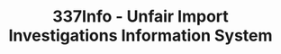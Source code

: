 ---
bigquery: https://console.cloud.google.com/bigquery?p=patents-public-data&d=usitc_investigations&page=dataset&project=sheets-management-319211
citation: US International Trade Commission 337Info Unfair Import Investigations Information
  System
contributors: US International Trade Comission
cost: None
description: US International Trade Commission 337Info Unfair Import Investigations
  Information System contains data on investigations done under Section 337. Section
  337 declares the infringement of certain statutory intellectual property rights
  and other forms of unfair competition in import trade to be unlawful practices.
  Most Section 337 investigations involve allegations of patent or registered trademark
  infringement.
documentation: FAQ and tutorial available on the site
last_edit: Mon, 04 Apr 2022 19:10:40 GMT
location: https://pubapps2.usitc.gov/337external/
maintained_by: US International Trade Comission
schema_fields: '[''respondent'', ''title'', ''patentNumber'', ''ouiiAttorney'', ''gcAttorney'',
  ''teoProceedingInvolved'', ''aljAssigned'', ''copyrightNumbers'', ''invUnfairAct'',
  ''scheduledEndDateEvidHear'', ''currentStatus'', ''trademarkNumbers'', ''investigationNo'',
  ''actualStartDateEvidHear'', ''internalRemand'', ''teoIdDueDate'', ''scheduledStartDateEvidHear'',
  ''dateCreated'', ''issueDateOtherNonFinal'', ''actualEndDateEvidHear'', ''startDateMarkmanHearing'',
  ''targetDate'', ''docketNo'', ''htsNumbers'', ''finalDetViolation'', ''reportingRequirements'',
  ''dateOfPublicationFrNotice'', ''ouiiParticipation'', ''finalIdOnViolationDue'',
  ''patentNumbers'', ''endDateMarkmanHearing'', ''publication_number'', ''complainant'',
  ''markmanHearing'', ''lastUpdated'', ''currentActiveALJ'', ''id'', ''teoIdIssueDate'',
  ''investigationTermDate'', ''investigationType'', ''finalIdOnViolationIssue'', ''cafcAppeals'',
  ''teoReliefGranted'', ''dateComplaintFiled'', ''finalDetNoViolation'']'
shortname: unfair_import_investigations
tags:
- import
- legal
- trade
timeframe: 2008-2021 (prior to 2008 downloadable as a JSON file)
title: 337Info - Unfair Import Investigations Information System
uuid: 2721f5ec-e599-4890-9265-9706719fc71e
---